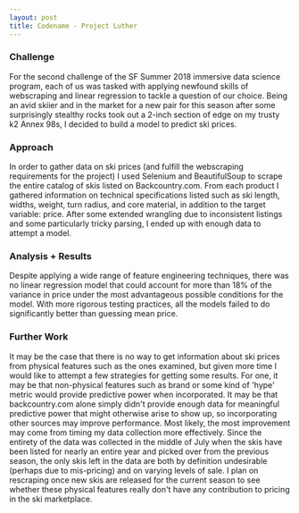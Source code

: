 ```yaml
---
layout: post
title: Codename - Project Luther
---
```


### Challenge
For the second challenge of the SF Summer 2018 immersive data science program, each of us was tasked with applying newfound skills of
webscraping and linear regression to tackle a question of our choice. Being an avid skiier and in the market for a new pair for this
season after some surprisingly stealthy rocks took out a 2-inch section of edge on my trusty k2 Annex 98s, I decided to build a model
to predict ski prices. 

### Approach
In order to gather data on ski prices (and fulfill the webscraping requirements for the project) I used Selenium and BeautifulSoup to scrape
the entire catalog of skis listed on Backcountry.com. From each product I gathered information on technical specifications listed such as
ski length, widths, weight, turn radius, and core material, in addition to the target variable: price. After some extended wrangling due
to inconsistent listings and some particularly tricky parsing, I ended up with enough data to attempt a model.

### Analysis + Results
Despite applying a wide range of feature engineering techniques, there was no linear regression model that could account for more than
18% of the variance in price under the most advantageous possible conditions for the model. With more rigorous testing practices, all the
models failed to do significantly better than guessing mean price.

### Further Work
It may be the case that there is no way to get information about ski prices from physical features such as the ones examined, but given
more time I would like to attempt a few strategies for getting some results. For one, it may be that non-physical features such as brand
or some kind of 'hype' metric would provide predictive power when incorporated. It may be that backcountry.com alone simply didn't
provide enough data for meaningful predictive power that might otherwise arise to show up, so incorporating other sources may improve
performance. Most likely, the most improvement may come from timing my data collection more effectively. Since the entirety of the data was
collected in the middle of July when the skis have been listed for nearly an entire year and picked over from the previous season, the only
skis left in the data are both by definition undesirable (perhaps due to mis-pricing) and on varying levels of sale. I plan on rescraping
once new skis are released for the current season to see whether these physical features really don't have any contribution to pricing
in the ski marketplace.
